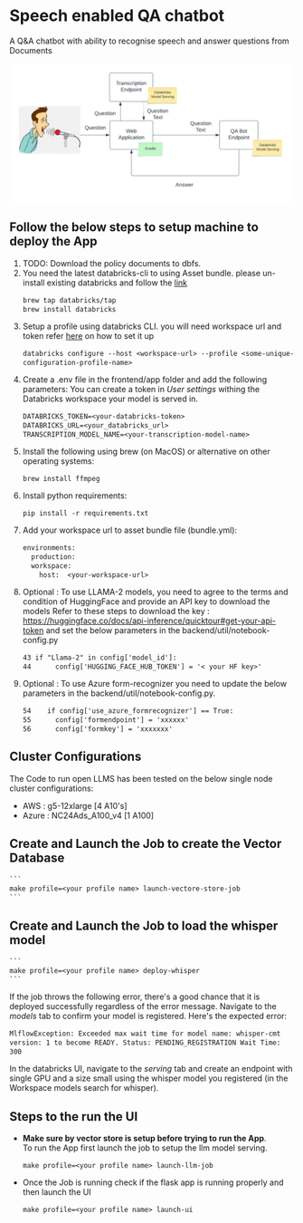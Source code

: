 # Speech enabled QA chatbot
A Q&A chatbot with ability to recognise speech and answer questions from Documents

![plot](./Speech-enabled-QA-bot.png)

## Follow the below steps to setup machine to deploy the App

1. TODO: Download the policy documents to dbfs.
1. You need the latest databricks-cli to using Asset bundle. please un-install existing databricks and follow the [link](https://docs.databricks.com/en/dev-tools/cli/databricks-cli-ref.html#language-Homebrew%C2%A0installation%C2%A0on%C2%A0macOS%C2%A0or%C2%A0Linux)
    ```
    brew tap databricks/tap
    brew install databricks
    ```
1. Setup a profile using databricks CLI. you will need workspace url and token refer [here]( https://docs.databricks.com/en/dev-tools/cli/databricks-cli-ref.html#databricks-personal-access-token-authentication) on how to set it up
    ```
    databricks configure --host <workspace-url> --profile <some-unique-configuration-profile-name>
    ```
2. Create a .env file in the frontend/app folder and add the following parameters:
   You can create a token in *User settings* withing the Databricks workspace your model is served in.
    ```
    DATABRICKS_TOKEN=<your-databricks-token>
    DATABRICKS_URL=<your_databricks_url>
    TRANSCRIPTION_MODEL_NAME=<your-transcription-model-name>
    ```
3. Install the following using brew (on MacOS) or alternative on other operating systems:
    ```
    brew install ffmpeg
    ```
4. Install python requirements:
    ```
    pip install -r requirements.txt
    ```
4. Add your workspace url to asset bundle file (bundle.yml):
    ```
    environments:
      production:
      workspace:
        host:  <your-workspace-url>
    ```
5. Optional : To use LLAMA-2 models, you need to agree to the terms and condition of HuggingFace and provide an API key to download the models
Refer to these steps to download the key : https://huggingface.co/docs/api-inference/quicktour#get-your-api-token and set the below parameters in the backend/util/notebook-config.py
    ```
    43 if "Llama-2" in config['model_id']:
    44      config['HUGGING_FACE_HUB_TOKEN'] = '< your HF key>'
    ```
6. Optional : To use Azure form-recognizer you need to update the below parameters in the backend/util/notebook-config.py.
    ```
    54    if config['use_azure_formrecognizer'] == True:
    55      config['formendpoint'] = 'xxxxxx'
    56      config['formkey'] = 'xxxxxxx'
    ```
## Cluster Configurations
The Code to run open LLMS has been tested on the below single node cluster configurations:
- AWS : g5-12xlarge [4 A10's]
- Azure : NC24Ads_A100_v4 [1 A100]

## Create and Launch the Job to create the Vector Database
    ```
    make profile=<your profile name> launch-vectore-store-job
    ```

## Create and Launch the Job to load the whisper model
    ```
    make profile=<your profile name> deploy-whisper
    ```
If the job throws the following error, there's a good chance that it is deployed successfully regardless of the error message. Navigate to the *models* tab to confirm your model is registered. Here's the expected error:

```
MlflowException: Exceeded max wait time for model name: whisper-cmt version: 1 to become READY. Status: PENDING_REGISTRATION Wait Time: 300
```

In the databricks UI, navigate to the *serving* tab and create an endpoint with single GPU and a size small using the whisper model you registered (in the Workspace models search for whisper).

## Steps to the run the UI
- **Make sure by vector store is setup before trying to run the App**. </br>
To run the App first launch the job to setup the llm model serving.
    ```
    make profile=<your profile name> launch-llm-job
    ```

- Once the Job is running check if the flask app is running properly and then launch the UI </br>
    ```
    make profile=<your profile name> launch-ui
    ```